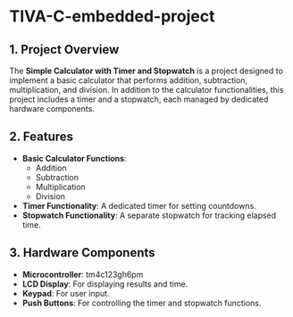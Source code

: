 # **TIVA-C-embedded-project**

## **1. Project Overview**
The **Simple Calculator with Timer and Stopwatch** is a project designed to implement a basic calculator that performs addition, subtraction, multiplication, and division. In addition to the calculator functionalities, this project includes a timer and a stopwatch, each managed by dedicated hardware components.

## **2. Features**
- **Basic Calculator Functions**:
  - Addition
  - Subtraction
  - Multiplication
  - Division
- **Timer Functionality**: A dedicated timer for setting countdowns.
- **Stopwatch Functionality**: A separate stopwatch for tracking elapsed time.

## **3. Hardware Components**
- **Microcontroller**: tm4c123gh6pm
- **LCD Display**: For displaying results and time.
- **Keypad**: For user input.
- **Push Buttons**: For controlling the timer and stopwatch functions.
